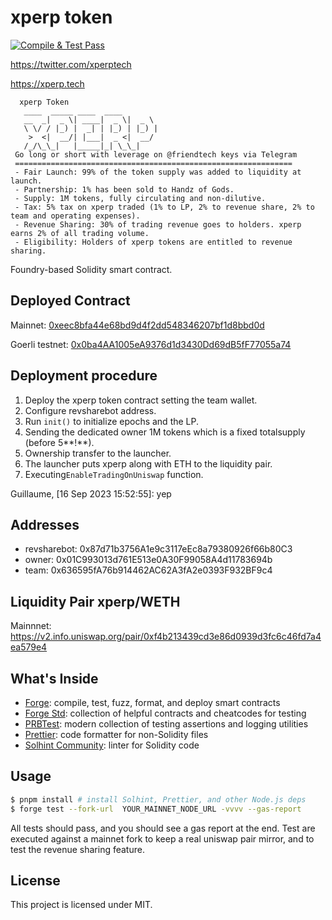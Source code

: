 # xperp token

[![Compile & Test Pass](https://github.com/x-perp/xperp/actions/workflows/ci.yml/badge.svg)](https://github.com/x-perp/xperp/actions/workflows/ci.yml)

https://twitter.com/xperptech

https://xperp.tech

```shell
  xperp Token
   ____  _____ ____  ____
   __  _|  _ \| ____|  _ \|  _ \
   \ \/ / |_) |  _| | |_) | |_) |
    >  <|  __/| |___|  _ <|  __/
   /_/\_\_|   |_____|_| \_\_|
 Go long or short with leverage on @friendtech keys via Telegram
 ==============================================================
 - Fair Launch: 99% of the token supply was added to liquidity at launch.
 - Partnership: 1% has been sold to Handz of Gods.
 - Supply: 1M tokens, fully circulating and non-dilutive.
 - Tax: 5% tax on xperp traded (1% to LP, 2% to revenue share, 2% to team and operating expenses).
 - Revenue Sharing: 30% of trading revenue goes to holders. xperp earns 2% of all trading volume.
 - Eligibility: Holders of xperp tokens are entitled to revenue sharing.
```

Foundry-based Solidity smart contract.

## Deployed Contract

Mainnet:
[0xeec8bfa44e68bd9d4f2dd548346207bf1d8bbd0d](https://etherscan.io/address/0xeec8bfa44e68bd9d4f2dd548346207bf1d8bbd0d)

Goerli testnet:
[0x0ba4AA1005eA9376d1d3430Dd69dB5fF77055a74](https://goerli.etherscan.io/address/0x0ba4AA1005eA9376d1d3430Dd69dB5fF77055a74)

## Deployment procedure

1. Deploy the xperp token contract setting the team wallet.
2. Configure revsharebot address.
3. Run `init()` to initialize epochs and the LP.
4. Sending the dedicated owner 1M tokens which is a fixed totalsupply (before 5**!**).
5. Ownership transfer to the launcher.
6. The launcher puts xperp along with ETH to the liquidity pair.
6. Executing`EnableTradingOnUniswap` function.

Guillaume, [16 Sep 2023 15:52:55]:
yep

## Addresses

- revsharebot: 0x87d71b3756A1e9c3117eEc8a79380926f66b80C3
- owner: 0x01C993013d761E513e0A30F99058A4d11783694b
- team: 0x636595fA76b914462AC62A3fA2e0393F932BF9c4

## Liquidity Pair xperp/WETH

Mainnnet:
https://v2.info.uniswap.org/pair/0xf4b213439cd3e86d0939d3fc6c46fd7a4ea579e4

## What's Inside

- [Forge](https://github.com/foundry-rs/foundry/blob/master/forge): compile, test, fuzz, format, and deploy smart
  contracts
- [Forge Std](https://github.com/foundry-rs/forge-std): collection of helpful contracts and cheatcodes for testing
- [PRBTest](https://github.com/PaulRBerg/prb-test): modern collection of testing assertions and logging utilities
- [Prettier](https://github.com/prettier/prettier): code formatter for non-Solidity files
- [Solhint Community](https://github.com/solhint-community/solhint-community): linter for Solidity code

## Usage

```sh
$ pnpm install # install Solhint, Prettier, and other Node.js deps
$ forge test --fork-url  YOUR_MAINNET_NODE_URL -vvvv --gas-report
```

All tests should pass, and you should see a gas report at the end.
Test are executed against a mainnet fork to keep a real uniswap pair mirror, and to test the revenue sharing feature.

## License

This project is licensed under MIT.
